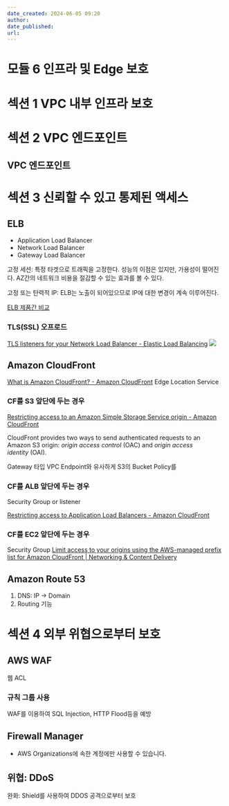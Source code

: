 ```yaml
---
date_created: 2024-06-05 09:20
author: 
date_published: 
url:
---
```

# 모듈 6 인프라 및 Edge 보호
# 섹션 1 VPC 내부 인프라 보호
# 섹션 2 VPC 엔드포인트
## VPC 엔드포인트
# 섹션 3 신뢰할 수 있고 통제된 액세스

## ELB

- Application Load Balancer
- Network Load Balancer
- Gateway Load Balancer

고정 세션: 특정 타겟으로 트래픽을 고정한다. 성능의 이점은 있지만, 가용성이 떨어진다. AZ간의 네트워크 비용을 절감할 수 있는 효과를 볼 수 있다.

고정 또는 탄력적 IP: ELB는 노출이 되어있으므로 IP에 대한 변경이 계속 이루어진다.

[ELB 제품간 비교](https://aws.amazon.com/ko/elasticloadbalancing/features/?nc=sn&loc=2&dn=1)

### TLS(SSL) 오프로드

[TLS listeners for your Network Load Balancer - Elastic Load Balancing](https://docs.aws.amazon.com/elasticloadbalancing/latest/network/create-tls-listener.html)
![](Pasted%20image%2020240605094109.png)

## Amazon CloudFront

[What is Amazon CloudFront? - Amazon CloudFront](https://docs.aws.amazon.com/AmazonCloudFront/latest/DeveloperGuide/Introduction.html)
Edge Location Service

### CF를 S3 앞단에 두는 경우

[Restricting access to an Amazon Simple Storage Service origin - Amazon CloudFront](https://docs.aws.amazon.com/AmazonCloudFront/latest/DeveloperGuide/private-content-restricting-access-to-s3.html)

CloudFront provides two ways to send authenticated requests to an Amazon S3 origin: _origin access control_ (OAC) and _origin access identity_ (OAI).

Gateway 타입 VPC Endpoint와 유사하게 S3의 Bucket Policy를 

### CF를 ALB 앞단에 두는 경우

Security Group or listener

[Restricting access to Application Load Balancers - Amazon CloudFront](https://docs.aws.amazon.com/AmazonCloudFront/latest/DeveloperGuide/restrict-access-to-load-balancer.html)

### CF를 EC2 앞단에 두는 경우

Security Group
[Limit access to your origins using the AWS-managed prefix list for Amazon CloudFront | Networking & Content Delivery](https://aws.amazon.com/ko/blogs/networking-and-content-delivery/limit-access-to-your-origins-using-the-aws-managed-prefix-list-for-amazon-cloudfront/)

## Amazon Route 53

1. DNS: IP -> Domain 
2. Routing 기능

# 섹션 4 외부 위협으로부터 보호

## AWS WAF

웹 ACL

### 규칙 그룹 사용

WAF를 이용하여 SQL Injection, HTTP Flood등을 예방

## Firewall Manager

- AWS Organizations에 속한 계정에만 사용할 수 있습니다.

## 위협: DDoS

완화: Shield를 사용하여 DDOS 공격으로부터 보호

